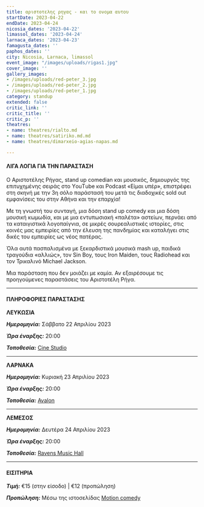 ```yaml
---
title: αριστοτελης ρηγας - και το ονομα αυτου
startDate: 2023-04-22
endDate: 2023-04-24
nicosia_dates: '2023-04-22'
limassol_dates: '2023-04-24'
larnaca_dates: '2023-04-23'
famagusta_dates: ''
paphos_dates: ''
city: Nicosia, Larnaca, limassol
event_image: "/images/uploads/rigas1.jpg"
cover_image: ''
gallery_images: 
- /images/uploads/red-peter_3.jpg
- /images/uploads/red-peter_2.jpg
- /images/uploads/red-peter_1.jpg
category: standup
extended: false
critic_link: ''
critic_title: ''
critic_p: ''
theatres:
- name: theatres/rialto.md
- name: theatres/satiriko.md.md
- name: theatres/dimarxeio-agias-napas.md

---
```

#### ΛΙΓΑ ΛΟΓΙΑ ΓΙΑ ΤΗΝ ΠΑΡΑΣΤΑΣΗ

Ο Αριστοτέλης Ρήγας, stand up comedian και μουσικός, δημιουργός της επιτυχημένης σειράς στο ΥouΤube και Podcast «Είμαι υπέρ», επιστρέφει στη σκηνή με την 3η σόλο παράστασή του μετά τις διαδοχικές sold out εμφανίσεις του στην Αθήνα και την επαρχία!

Με τη γνωστή του συνταγή, μια δόση stand up comedy και μια δόση μουσική κωμωδία, και με μια εντυπωσιακή «παλέτα» αστείων, περνάει από τα καταιγιστικά λογοπαίγνια, σε μικρές σουρεαλιστικές ιστορίες, στις κοινές μας εμπειρίες από την έλευση της πανδημίας και καταλήγει στις δικές του εμπειρίες ως νέος πατέρας.

Όλα αυτά πασπαλισμένα με ξεκαρδιστικά μουσικά mash up, παιδικά τραγούδια «αλλιώς», τον Sin Boy, τους Iron Μaiden, τους Radiohead και τον Τρικαλινό Michael Jackson.

Μια παράσταση που δεν μοιάζει με καμία. Αν εξαιρέσουμε τις προηγούμενες παραστάσεις του Αριστοτέλη Ρήγα.

***

#### ΠΛΗΡΟΦΟΡΙΕΣ ΠΑΡΑΣΤΑΣΗΣ

**ΛΕΥΚΩΣΙΑ**

**_Ημερομηνία:_** Σάββατο 22 Απριλίου 2023

**_Ώρα έναρξης:_** 20:00

**_Τοποθεσία:_** [Cine Studio](?#map)

***

**ΛΑΡΝΑΚΑ**

**_Ημερομηνία:_** Κυριακή 23 Απριλίου 2023

**_Ώρα έναρξης:_** 20:00

**_Τοποθεσία:_** [Avalon](?#map)

***

**ΛΕΜΕΣΟΣ**

**_Ημερομηνία:_** Δευτέρα 24 Απριλίου 2023

**_Ώρα έναρξης:_** 20:00

**_Τοποθεσία:_** [Ravens Music Hall](?#map)

***

#### ΕΙΣΙΤΗΡΙΑ

**_Τιμή:_** €15 (στην είσοδο) | €12 (προπώληση)

**_Προπώληση:_** Μέσω της ιστοσελίδας [Motion comedy](https://www.motioncomedy.com/aristotelis-rigas)